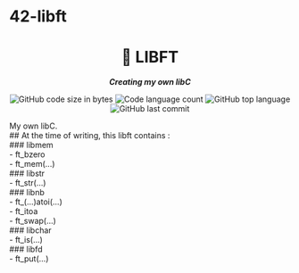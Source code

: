# 42-libft
<h1 align="center">
	📖 LIBFT
</h1>

<p align="center">
	<b><i>Creating my own libC</i></b><br>
</p>

<p align="center">
	<img alt="GitHub code size in bytes" src="https://img.shields.io/github/languages/code-size/isaad18/42-libft?color=lightblue" />
	<img alt="Code language count" src="https://img.shields.io/github/languages/count/isaad18/42-libft?color=yellow" />
	<img alt="GitHub top language" src="https://img.shields.io/github/languages/top/isaad18/42-libft?color=blue" />
	<img alt="GitHub last commit" src="https://img.shields.io/github/last-commit/isaad18/42-libft?color=green" />
</p>
My own libC.<br>
## At the time of writing, this libft contains :<br>
### libmem<br>
- ft_bzero<br>
- ft_mem(...)<br>
### libstr<br>
- ft_str(...)<br>
### libnb<br>
- ft_(...)atoi(...)<br>
- ft_itoa<br>
- ft_swap(...)<br>
### libchar<br>
- ft_is(...)<br>
### libfd<br>
- ft_put(...)
